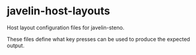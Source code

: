 # javelin-host-layouts

Host layout configuration files for javelin-steno.

These files define what key presses can be used to produce the expected output.
